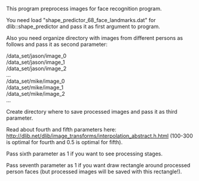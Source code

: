 This program preprocess images for face recognition program.

You need load "shape_predictor_68_face_landmarks.dat" for dlib::shape_predictor and pass it as first argument to program.

Also you need organize directory with images from different persons as follows and pass it as second parameter:

/data_set/jason/image_0<br/>
/data_set/jason/image_1<br/>
/data_set/jason/image_2<br/>
...<br/>
/data_set/mike/image_0<br/>
/data_set/mike/image_1<br/>
/data_set/mike/image_2<br/>
...<br/>

Create directory where to save processed images and pass it as third parameter.

Read about fourth and fifth parameters here: http://dlib.net/dlib/image_transforms/interpolation_abstract.h.html
(100-300 is optimal for fourth and 0.5 is optimal for fifth).

Pass sixth parameter as 1 if you want to see processing stages.

Pass seventh parameter as 1 if you want draw rectangle around processed person faces (but processed images will be saved with this rectangle!).



